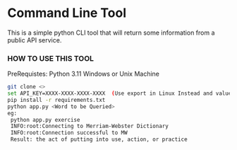 # Command Line Tool

This is a simple python CLI tool that will return some information from a public API service.


### HOW TO USE THIS TOOL
PreRequistes:
 Python 3.11
 Windows or Unix Machine


```bash
git clone <>
set API_KEY=XXXX-XXXX-XXXX-XXXX  (Use export in Linux Instead and value should used as Secret/Masked if needs to be used in Pipelines)
pip install -r requirements.txt
python app.py <Word to be Queried>
eg:
 python app.py exercise
 INFO:root:Connecting to Merriam-Webster Dictionary
 INFO:root:Connection successful to MW
 Result: the act of putting into use, action, or practice
```